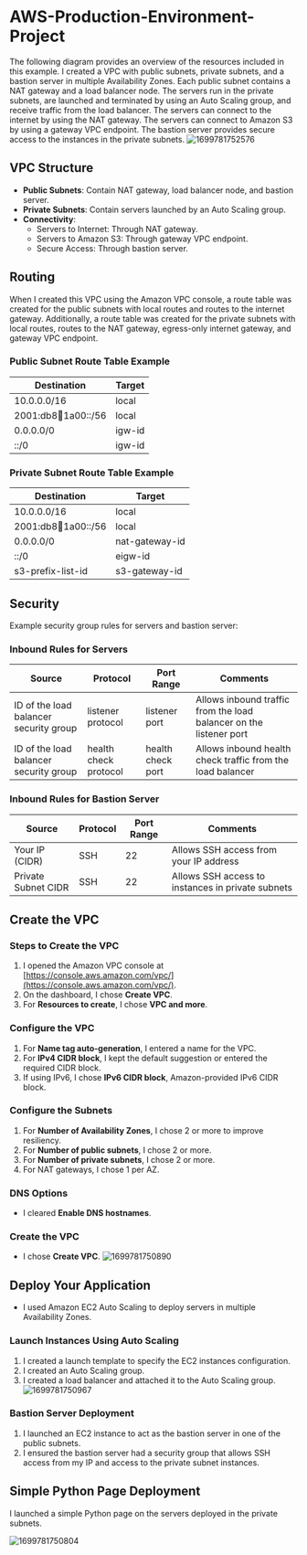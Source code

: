 # AWS-Production-Environment-Project

The following diagram provides an overview of the resources included in this example. I created a VPC with public subnets, private subnets, and a bastion server in multiple Availability Zones. Each public subnet contains a NAT gateway and a load balancer node. The servers run in the private subnets, are launched and terminated by using an Auto Scaling group, and receive traffic from the load balancer. The servers can connect to the internet by using the NAT gateway. The servers can connect to Amazon S3 by using a gateway VPC endpoint. The bastion server provides secure access to the instances in the private subnets.
![1699781752576](https://github.com/PoornaChaitanya/AWS-Production-Environment-Project/assets/84367538/360cee37-03fd-4ac8-95f0-b397f3df630a)

## VPC Structure

- **Public Subnets**: Contain NAT gateway, load balancer node, and bastion server.
- **Private Subnets**: Contain servers launched by an Auto Scaling group.
- **Connectivity**:
  - Servers to Internet: Through NAT gateway.
  - Servers to Amazon S3: Through gateway VPC endpoint.
  - Secure Access: Through bastion server.

## Routing

When I created this VPC using the Amazon VPC console, a route table was created for the public subnets with local routes and routes to the internet gateway. Additionally, a route table was created for the private subnets with local routes, routes to the NAT gateway, egress-only internet gateway, and gateway VPC endpoint.

### Public Subnet Route Table Example

| Destination            | Target     |
|------------------------|------------|
| 10.0.0.0/16            | local      |
| 2001:db8:1234:1a00::/56 | local      |
| 0.0.0.0/0              | igw-id     |
| ::/0                   | igw-id     |

### Private Subnet Route Table Example

| Destination            | Target           |
|------------------------|------------------|
| 10.0.0.0/16            | local            |
| 2001:db8:1234:1a00::/56 | local            |
| 0.0.0.0/0              | nat-gateway-id   |
| ::/0                   | eigw-id          |
| s3-prefix-list-id      | s3-gateway-id    |

## Security

Example security group rules for servers and bastion server:

### Inbound Rules for Servers

| Source                           | Protocol         | Port Range     | Comments                                                  |
|----------------------------------|------------------|----------------|-----------------------------------------------------------|
| ID of the load balancer security group | listener protocol | listener port | Allows inbound traffic from the load balancer on the listener port |
| ID of the load balancer security group | health check protocol | health check port | Allows inbound health check traffic from the load balancer |

### Inbound Rules for Bastion Server

| Source              | Protocol | Port Range | Comments                                         |
|---------------------|----------|------------|--------------------------------------------------|
| Your IP (CIDR)      | SSH      | 22         | Allows SSH access from your IP address           |
| Private Subnet CIDR | SSH      | 22         | Allows SSH access to instances in private subnets |

## Create the VPC

### Steps to Create the VPC

1. I opened the Amazon VPC console at [https://console.aws.amazon.com/vpc/](https://console.aws.amazon.com/vpc/).
2. On the dashboard, I chose **Create VPC**.
3. For **Resources to create**, I chose **VPC and more**.

### Configure the VPC

1. For **Name tag auto-generation**, I entered a name for the VPC.
2. For **IPv4 CIDR block**, I kept the default suggestion or entered the required CIDR block.
3. If using IPv6, I chose **IPv6 CIDR block**, Amazon-provided IPv6 CIDR block.

### Configure the Subnets

1. For **Number of Availability Zones**, I chose 2 or more to improve resiliency.
2. For **Number of public subnets**, I chose 2 or more.
3. For **Number of private subnets**, I chose 2 or more.
4. For NAT gateways, I chose 1 per AZ.

### DNS Options

- I cleared **Enable DNS hostnames**.

### Create the VPC

- I chose **Create VPC**.
![1699781750890](https://github.com/PoornaChaitanya/AWS-Production-Environment-Project/assets/84367538/82d77ac5-7fb8-447b-9b38-72dda562299c)


## Deploy Your Application

- I used Amazon EC2 Auto Scaling to deploy servers in multiple Availability Zones.

### Launch Instances Using Auto Scaling

1. I created a launch template to specify the EC2 instances configuration.
2. I created an Auto Scaling group.
3. I created a load balancer and attached it to the Auto Scaling group.
![1699781750967](https://github.com/PoornaChaitanya/AWS-Production-Environment-Project/assets/84367538/04c19882-c909-4346-b226-22017f5293b6)


### Bastion Server Deployment

1. I launched an EC2 instance to act as the bastion server in one of the public subnets.
2. I ensured the bastion server had a security group that allows SSH access from my IP and access to the private subnet instances.

## Simple Python Page Deployment

I launched a simple Python page on the servers deployed in the private subnets. 

![1699781750804](https://github.com/PoornaChaitanya/AWS-Production-Environment-Project/assets/84367538/7eebe70d-c0ea-485a-97ff-17a70507c24b)

